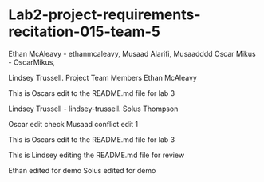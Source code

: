 # Lab2-project-requirements-recitation-015-team-5

Ethan McAleavy - ethanmcaleavy,
Musaad Alarifi, Musaadddd
Oscar Mikus - OscarMikus,

Lindsey Trussell.
Project Team Members
Ethan McAleavy


This is Oscars edit to the README.md file for lab 3

Lindsey Trussell - lindsey-trussell.
Solus Thompson

Oscar edit check
Musaad conflict edit 1

This is Oscars edit to the README.md file for lab 3

This is Lindsey editing the README.md file for review

Ethan edited for demo
Solus edited for demo

